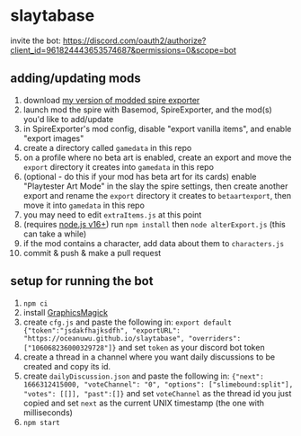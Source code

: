 # slaytabase
invite the bot: https://discord.com/oauth2/authorize?client_id=961824443653574687&permissions=0&scope=bot

## adding/updating mods
1. download [my version of modded spire exporter](https://github.com/OceanUwU/sts-exporter/releases)
2. launch mod the spire with Basemod, SpireExporter, and the mod(s) you'd like to add/update
3. in SpireExporter's mod config, disable "export vanilla items", and enable "export images"
4. create a directory called `gamedata` in this repo
5. on a profile where no beta art is enabled, create an export and move the `export` directory it creates into `gamedata` in this repo
6. (optional - do this if your mod has beta art for its cards) enable "Playtester Art Mode" in the slay the spire settings, then create another export and rename the `export` directory it creates to `betaartexport`, then move it into `gamedata` in this repo
7. you may need to edit `extraItems.js` at this point
8. (requires [node.js v16+](https://nodejs.org/en/download/)) run `npm install` then `node alterExport.js` (this can take a while)
9. if the mod contains a character, add data about them to `characters.js`
10. commit & push & make a pull request

## setup for running the bot
1. `npm ci`
2. install [GraphicsMagick](http://www.graphicsmagick.org/download.html)
2. create `cfg.js` and paste the following in: `export default {"token":"jsdakfhajksdfh", "exportURL": "https://oceanuwu.github.io/slaytabase", "overriders": ["106068236000329728"]}` and set `token` as your discord bot token
3. create a thread in a channel where you want daily discussions to be created and copy its id.
4. create `dailyDiscussion.json` and paste the following in: `{"next": 1666312415000, "voteChannel": "0", "options": ["slimebound:split"], "votes": [[]], "past":[]}` and set `voteChannel` as the thread id you just copied and set `next` as the current UNIX timestamp (the one with milliseconds)
5. `npm start`
